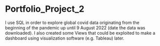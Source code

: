 # Portfolio_Project_2
I use SQL in order to explore global covid data originating from the beginning of the pandemic up until 9 August 2022 (date the data was downloaded).
I also created some Views that could be exploited to make a dashboard using visualization software (e.g. Tableau) later.
